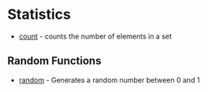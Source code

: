 # Statistics

- [count](count.md) - counts the number of elements in a set

## Random Functions

- [random](random.md) - Generates a random number between 0 and 1